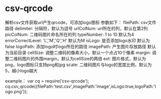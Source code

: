 # csv-qrcode
解析csv文件获取url产生qrcode，可添加logo图标
参数如下：
 fliePath: csv文件路径
 delimiter: 分隔符，默认为逗号
 urlColNum: url所在的列，默认在第2列
 picColNum: 二维码图片命名所在的列
 typeNumber: 1 to 10   默认为4
 errorCorrectLevel: 'L','M','Q','H'  默认为M
 isLogo: 是否添加logo水印   默认为false
 logoPath: 添加logo时logo所在的路径 
 imagePath: 产生图片存放路径   默认为当前目录
 cellSize: 调整二维码的像素大小，默认一个点占10个像素
 margin: 调整二维码图片的外围margin，默认为cellSize的两倍
 ext: 图片格式，默认为png，logo图标只支持png和jpg
 scale: 二维码图片与logo的宽度比例，默认为5，越小logo越大
 
 example：
 var cq = require('csv-qrcode');
 cq.csv_qrcode({filePath:'test.csv',imagePath:'image',isLogo:true,logoPath:'logo.png'});
 
